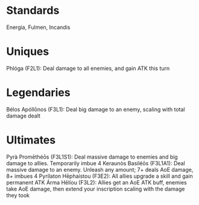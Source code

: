 # Standards
Energia, Fulmen, Incandis
# Uniques
Phlóga (F2L1): Deal damage to all enemies, and gain ATK this turn
# Legendaries
Bélos Apóllōnos (F3L1): Deal big damage to an enemy, scaling with total damage dealt

# Ultimates
Pyrà Promēthéōs (F3L1S1): Deal massive damage to enemies and big damage to allies. Temporarily imbue 4
Keraunòs Basiléōs (F3L1A1): Deal massive damage to an enemy. Unleash any amount; 7+ deals AoE damage, 8+ imbues 4
Pyrílaton Hēphaístou (F3E2): All allies upgrade a skill and gain permanent ATK
Árma Hēlíou (F3L2): Allies get an AoE ATK buff, enemies take AoE damage, then extend your inscription scaling with the damage they took
